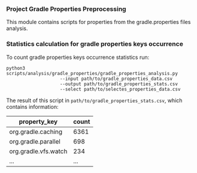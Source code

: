 ### Project Gradle Properties Preprocessing

This module contains scripts for properties from the gradle.properties files analysis.

### Statistics calculation for gradle properties keys occurrence

To count gradle properties keys occurrence statistics run:

``` 
python3 scripts/analysis/gradle_properties/gradle_properties_analysis.py 
                    --input path/to/gradle_properties_data.csv 
                    --output path/to/gradle_properties_stats.csv 
                    --select path/to/selectes_properties_data.csv
```

The result of this script in `path/to/gradle_properties_stats.csv`, which contains information:


| property_key | count |
| ----- | ---- |
| org.gradle.caching | 6361 |
| org.gradle.parallel | 698 |
| org.gradle.vfs.watch | 234 |
| ... | ... |